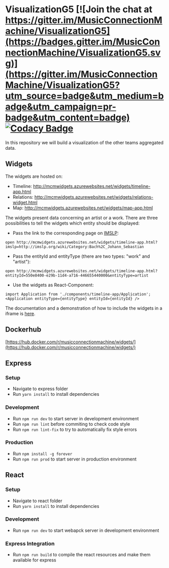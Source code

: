 # VisualizationG5 [![Join the chat at https://gitter.im/MusicConnectionMachine/VisualizationG5](https://badges.gitter.im/MusicConnectionMachine/VisualizationG5.svg)](https://gitter.im/MusicConnectionMachine/VisualizationG5?utm_source=badge&utm_medium=badge&utm_campaign=pr-badge&utm_content=badge) [![Codacy Badge](https://api.codacy.com/project/badge/Grade/46497d2554a4407aa2be616823f8a05d)](https://www.codacy.com/app/kordianbruck/VisualizationG5?utm_source=github.com&amp;utm_medium=referral&amp;utm_content=MusicConnectionMachine/VisualizationG5&amp;utm_campaign=Badge_Grade)

In this repository we will build a visualization of the other teams aggregated data.



## Widgets

The widgets are hosted on:
* Timeline: http://mcmwidgets.azurewebsites.net/widgets/timeline-app.html
* Relations: http://mcmwidgets.azurewebsites.net/widgets/relations-widget.html
* Map: http://mcmwidgets.azurewebsites.net/widgets/map-app.html

The widgets present data concerning an artist or a work. There are three possibilities to tell the widgets which entity should be displayed:
* Pass the link to the corresponding page on [IMSLP](http://imslp.org):
```
open http://mcmwidgets.azurewebsites.net/widgets/timeline-app.html?imslp=http://imslp.org/wiki/Category:Bach%2C_Johann_Sebastian
```
* Pass the entityId and entityType (there are two types: "work" and "artist"):
```
open http://mcmwidgets.azurewebsites.net/widgets/timeline-app.html?entityId=550e8400-e29b-11d4-a716-446655440000&entityType=artist
```
* Use the widgets as React-Component:
```
import Application from './components/timeline-app/Application';
<Application entityType={entityType} entityId={entityId} />
```

The documentation and a demonstration of how to include the widgets in a iframe is [here](http://mcmwidgets.azurewebsites.net/documentation/).



## Dockerhub

[https://hub.docker.com/r/musicconnectionmachine/widgets/](https://hub.docker.com/r/musicconnectionmachine/widgets/)



## Express

### Setup
  - Navigate to express folder
  - Run `yarn install` to install dependencies

### Development
  - Run `npm run dev` to start server in development environment
  - Run `npm run lint` before commiting to check code style
  - Run `npm run lint-fix` to try to automatically fix style errors

### Production
  - Run `npm install -g forever`
  - Run `npm run prod` to start server in production environment



## React

### Setup
  - Navigate to react folder
  - Run `yarn install` to install dependencies

### Development
  - Run `npm run dev` to start webapck server in development environment
  
### Express Integration 
  - Run `npm run build` to compile the react resources and make them available for express
